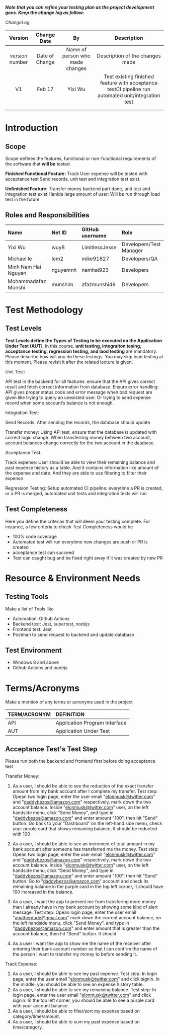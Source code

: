 ***Note that you can refine your testing plan as the project development goes. Keep the change log as follow:***

*ChangeLog*


|**Version** |**Change Date**|**By**|**Description**|
| :-: | :-: | :-: | :-: |
|version number|Date of Change|Name of person who made changes|Description of the changes made|
|V1|Feb 17|Yixi Wu|Test existing finished feature with acceptance testCI pipeline run automated unit/integration test
|||||
|||||


 # **Introduction**


## **Scope**

Scope defines the features, functional or non-functional requirements of the software that **will be** tested.

**Finished Functional Feature:** 
Track User expense                                will be tested with acceptance test
Send records, unit test and integration test exist.  

**Unfinished Feature:**
Transfer money                      backend part done, unit test and integration test exist
Hanlde large amount of user: Will be run through load test in the future

## **Roles and Responsibilities** 



|**Name**|**Net ID**|**GitHub username**|**Role**|
| :- | :- | :- | :- |
|Yixi Wu|wuy8|LimitlessJesse|Developers/Test Manager|
|Michael le|lem2|mike91827|Developers/QA|
|Minh Nam Hai Nguyen|nguyemnh|namhai923|Developers|
|Mohammadafaz Munshi|munshim|afazmunshi49|Developers|


 # **Test Methodology**


 ## **Test Levels**

**Test Levels define the Types of Testing to be executed on the Application Under Test (AUT**).  In this course, **unit testing, integraiton tesing, acceptance testing, regression testing, and laod testing** are mandatory. Please describe how will you do these testings. You may skip load testing at this moment. Please revisit it after the related lecture is given. 

Unit Test:

API test in the backend for all features: ensure that the API gives correct result and fetch correct information from database. Ensure error handling: API gives proper status code and error message when bad request are given like trying to query an unexisted user.
Or trying to send expense record when some account’s balance is not enough.

Integration Test:

Send Records: After sending the records, the database should update

Transfer money:  Using API test, ensure that the database is updated with correct logic change. When transferring money between two account, account balances change correctly for the two account in the database.

Acceptance Test:

Track expense: User should be able to view their remaining balance and past expense history as a table. And it contains information like amount of the expense and date. And they are able to use filtering to filter their expense

Regression Testing:
Setup automated CI pipeline: everytime a PR is created, or a PR is merged, automated  unit tests and integration tests will run.
## **Test Completeness**
Here you define the criterias that will deem your testing complete. For instance, a few criteria to check Test Completeness would be

- 100% code coverage
- Automated test will run everytime new changes are push or PR is created
- acceptance test can succeed
- Test can caught bug and be fixed right away if it was created by new PR


# **Resource & Environment Needs**

 ## **Testing Tools**

Make a list of Tools like

- Automation: Github Actions
- Backend test: Jest, supertest, nodejs
- Frontend test: Jest
- Postman to send request to backend and update database


 ## **Test Environment**
- Windows 8 and above
- Github Actions and nodejs


# **Terms/Acronyms** 
Make a mention of any terms or acronyms used in the project


|**TERM/ACRONYM**|**DEFINITION**|
| :- | :- |
|API|Application Program Interface|
|AUT|Application Under Test|

## **Acceptance Test's Test Step**
Please run both the backend and frontend first before doing acceptance test

Transfer Money:
1. As a user, I should be able to see the reduction of the exact transfer amount from my bank account after I complete my transfer. 
Test step: Opean two login page, enter the user email "elonmusk@twitter.com" and "daddybezos@amazon.com" respectively, mark down the two account balance. Inside "elonmusk@twitter.com" user, on the left handside menu, click "Send Money", and type in "daddybezos@amazon.com" and enter amount "100", then hit "Send" button. Go back to your "Dashboard" on the left-hand side menu, check your purple card that shows remaining balance, it should be reducted with 100

2. As a user, I should be able to see an increment of total amount in my bank account after someone has transferred me the money.
Test step: Opean two login page, enter the user email "elonmusk@twitter.com" and "daddybezos@amazon.com" respectively, mark down the two account balance. Inside "elonmusk@twitter.com" user, on the left handside menu, click "Send Money", and type in "daddybezos@amazon.com" and enter amount "100", then hit "Send" button. Go to "daddybezos@amazon.com" account and check its remaining balance in the purple card in the top left corner, it should have 100 increased in the balance.
3. As a user, I want the app to prevent me from transfering more money than I already have in my bank account by showing some kind of alert message.
Test step: Opean login page, enter the user email "anotherdude@gmail.com" mark down the current account balance, on the left handside menu, click "Send Money", and type in "daddybezos@amazon.com" and enter amount that is greater than the account balance, then hit "Send" button. It should 
4. As a user I want the app to show me the name of the receiver after entering their bank account number so that I can confirm the name of the person I want to transfer my money to before sending it.


Track Expense:
1. As a user, I should be able to see my past expense.
Test step: In login page, enter the user email "elonmusk@twitter.com" and click signin. In the middle, you should be able to see an expense history table.
2. As a user, I should be able to see my remaining balance.
Test step: In login page, enter the user email "elonmusk@twitter.com" and click signin. In the top left corner, you should be able to see a purple card with your account balance.
3. As a user, I should be able to filter/sort my expense based on category/time/amount.
4. As a user, I should be able to sum my past expense based on time/category.